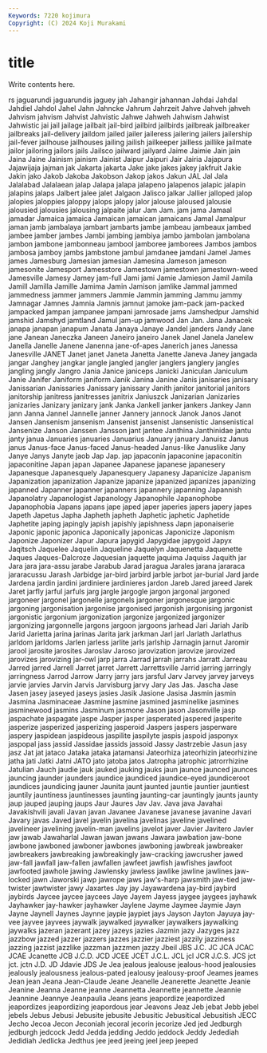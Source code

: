 ```yaml
---
Keywords: 7220 kojimura
Copyright: (C) 2024 Koji Murakami
---
```


# title

Write contents here.



rs jaguarundi jaguarundis jaguey jah Jahangir
jahannan Jahdai Jahdal Jahdiel Jahdol Jahel Jahn Jahncke Jahrum Jahrzeit
Jahve Jahveh jahveh Jahvism jahvism Jahvist Jahvistic Jahwe Jahweh Jahwism
Jahwist Jahwistic jai jail jailage jailbait jail-bird jailbird jailbirds jailbreak
jailbreaker jailbreaks jail-delivery jaildom jailed jailer jaileress jailering jailers jailership
jail-fever jailhouse jailhouses jailing jailish jailkeeper jailless jaillike jailmate jailor
jailoring jailors jails Jailsco jailward jailyard Jaime Jaimie Jain jain
Jaina Jaine Jainism jainism Jainist Jaipur Jaipuri Jair Jairia Jajapura
Jajawijaja jajman jak Jakarta jakarta Jake jake jakes jakey jakfruit
Jakie Jakin jako Jakob Jakoba Jakobson Jakop jakos Jakun JAL
Jal Jala Jalalabad Jalalaean jalap Jalapa jalapa jalapeno jalapenos jalapic
jalapin jalapins jalaps Jalbert jalee jalet Jalgaon Jalisco jalkar Jallier
jalloped jalop jalopies jaloppies jaloppy jalops jalopy jalor jalouse jaloused
jalousie jalousied jalousies jalousing jalpaite jalur Jam Jam. jam jama
Jamaal jamadar Jamaica jamaica Jamaican jamaican jamaicans Jamal Jamalpur jaman
jamb jambalaya jambart jambarts jambe jambeau jambeaux jambed jambee jamber
jambes Jambi jambing jambiya jambo jambolan jambolana jambon jambone jambonneau
jambool jamboree jamborees Jambos jambos jambosa jamboy jambs jambstone jambul
jamdanee jamdani Jamel James james Jamesburg Jamesian jamesian Jamesina Jameson
jameson jamesonite Jamesport Jamesstore Jamestown jamestown jamestown-weed Jamesville Jamesy Jamey
jam-full Jami jami Jamie Jamieson Jamil Jamila Jamill Jamilla Jamille
Jamima Jamin Jamison jamlike Jammal jammed jammedness jammer jammers Jammie
Jammin jamming Jammu jammy Jamnagar Jamnes Jamnia Jamnis jamnut jamoke
jam-pack jam-packed jampacked jampan jampanee jampani jamrosade jams Jamshedpur Jamshid
jamshid Jamshyd jamtland Jamul jam-up jamwood Jan Jan. Jana Janacek
janapa janapan janapum Janata Janaya Janaye Jandel janders Jandy Jane
jane Janean Janeczka Janeen Janeiro janeiro Janek Janel Janela Janelew
Janella Janelle Janene Janenna jane-of-apes Janerich janes Janessa Janesville JANET
Janet janet Janeta Janetta Janette Janeva Janey jangada jangar Janghey
jangkar jangle jangled jangler janglers janglery jangles jangling jangly Jangro
Jania Janice janiceps Janicki Janiculan Janiculum Janie Janifer Janiform janiform
Janik Janina Janine Janis janisaries janisary Janissarian Janissaries Janissary janissary
Janith janitor janitorial janitors janitorship janitress janitresses janitrix Janiuszck Janizarian
Janizaries janizaries Janizary janizary jank Janka Jankell janker jankers Jankey
Jann jann Janna Jannel Jannelle janner Jannery jannock Janok Janos
Janot Jansen Jansenism jansenism Jansenist jansenist Jansenistic Jansenistical Jansenize Janson
Janssen Jansson jant jantee Janthina Janthinidae jantu janty janua Januaries
januaries Januarius January january Januisz Janus janus Janus-face Janus-faced Janus-headed
Janus-like Januslike Jany Janye Janys Janyte jaob Jap Jap. jap
japaconin japaconine japaconitin japaconitine Japan japan Japanee Japanese japanese japanesery
Japanesque Japanesquely Japanesquery Japanesy Japanicize Japanism Japanization japanization Japanize japanize
japanized japanizes japanizing japanned Japanner japanner japanners japannery japanning Japannish
Japanolatry Japanologist Japanology Japanophile Japanophobe Japanophobia Japans japans jape japed
japer japeries japers japery japes Japeth Japetus Japha Japheth japheth
Japhetic japhetic Japhetide Japhetite japing japingly japish japishly japishness Japn
japonaiserie Japonic japonic japonica Japonically japonicas Japonicize Japonism Japonize Japonizer
Japur Japura japygid Japygidae japygoid Japyx Jaqitsch Jaquelee Jaquelin Jaqueline
Jaquelyn Jaquenetta Jaquenette Jaques Jaques-Dalcroze Jaquesian jaquette jaquima Jaquiss Jaquith
jar Jara jara jara-assu jarabe Jarabub Jarad jaragua Jarales jarana
jararaca jararacussu Jarash Jarbidge jar-bird jarbird jarble jarbot jar-burial Jard
jarde Jardena jardin jardini jardiniere jardinieres jardon Jareb Jared jareed
Jarek Jaret jarfly jarful jarfuls jarg jargle jargogle jargon jargonal
jargoned jargoneer jargonel jargonelle jargonels jargoner jargonesque jargonic jargoning jargonisation
jargonise jargonised jargonish jargonising jargonist jargonistic jargonium jargonization jargonize jargonized
jargonizer jargonizing jargonnelle jargons jargoon jargoons jarhead Jari Jariah Jarib
Jarid Jarietta jarina jarinas Jarita jark jarkman Jarl jarl Jarlath
Jarlathus jarldom jarldoms Jarlen jarless jarlite jarls jarlship Jarnagin jarnut
Jaromir jarool jarosite jarosites Jaroslav Jaroso jarovization jarovize jarovized jarovizes
jarovizing jar-owl jarp jarra Jarrad jarrah jarrahs Jarratt Jarreau Jarred
jarred Jarrell Jarret jarret Jarrett Jarrettsville Jarrid jarring jarringly jarringness
Jarrod Jarrow Jarry jarry jars jarsful Jarv Jarvey jarvey jarveys
jarvie jarvies Jarvin Jarvis Jarvisburg jarvy Jary Jas Jas. Jascha
Jase Jasen jasey jaseyed jaseys jasies Jasik Jasione Jasisa Jasmin
jasmin Jasmina Jasminaceae Jasmine jasmine jasmined jasminelike jasmines jasminewood jasmins
Jasminum jasmone Jason jason Jasonville jasp jaspachate jaspagate jaspe Jasper
jasper jasperated jaspered jasperite jasperize jasperized jasperizing jasperoid Jaspers jaspers
jasperware jaspery jaspidean jaspideous jaspilite jaspilyte jaspis jaspoid jasponyx jaspopal
jass jassid Jassidae jassids jassoid Jassy Jastrzebie Jasun jasy jasz
Jat jat jataco Jataka jataka jatamansi Jateorhiza jateorhizin jateorhizine jatha
jati Jatki Jatni JATO jato jatoba jatos Jatropha jatrophic jatrorrhizine
Jatulian Jauch jaudie jauk jauked jauking jauks jaun jaunce jaunced
jaunces jauncing jaunder jaunders jaundice jaundiced jaundice-eyed jaundiceroot jaundices jaundicing
jauner Jaunita jaunt jaunted jauntie jauntier jauntiest jauntily jauntiness jauntinesses
jaunting jaunting-car jauntingly jaunts jaunty jaup jauped jauping jaups Jaur
Jaures Jav Jav. Java java Javahai Javakishvili javali Javan javan
Javanee Javanese javanese javanine Javari Javary javas Javed javel javelin
javelina javelinas javeline javelined javelineer javelining javelin-man javelins javelot javer
Javier Javitero Javler jaw jawab Jawaharlal Jawan jawan jawans Jawara
jawbation jaw-bone jawbone jawboned jawboner jawbones jawboning jawbreak jawbreaker jawbreakers
jawbreaking jawbreakingly jaw-cracking jawcrusher jawed jaw-fall jawfall jaw-fallen jawfallen jawfeet
jawfish jawfishes jawfoot jawfooted jawhole jawing Jawlensky jawless jawlike jawline
jawlines jaw-locked jawn Jaworski jawp jawrope jaws jaw's-harp jawsmith jaw-tied
jaw-twister jawtwister jawy Jaxartes Jay jay Jayawardena jay-bird jaybird jaybirds
Jaycee jaycee jaycees Jaye Jayem Jayess jaygee jaygees jayhawk Jayhawker
jay-hawker jayhawker Jaylene Jayme Jaymee Jaymie Jayn Jayne Jaynell Jaynes
Jaynne jaypie jaypiet jays Jayson Jayton Jayuya jay-vee jayvee jayvees
jaywalk jaywalked jaywalker jaywalkers jaywalking jaywalks jazeran jazerant jazey jazeys
jazies Jazmin jazy Jazyges jazz jazzbow jazzed jazzer jazzers jazzes
jazzier jazziest jazzily jazziness jazzing jazzist jazzlike jazzman jazzmen jazzy
Jbeil JBS J.C. JC JCA JCAC JCAE Jcanette JCB J.C.D.
JCD JCEE JCET J.C.L. JCL jcl JCR J.C.S. JCS jct
jct. jctn J.D. JD Jdavie JDS Je Jea jealous jealouse
jealous-hood jealousies jealously jealousness jealous-pated jealousy jealousy-proof Jeames jeames Jean
jean Jeana Jean-Claude Jeane Jeanelle Jeanerette Jeanette Jeanie Jeanine Jeanna
Jeanne jeanne Jeannetta Jeannette jeannette Jeannie Jeannine Jeannye Jeanpaulia Jeans
jeans jeapordize jeapordized jeapordizes jeapordizing jeapordous jear Jeavons Jeaz Jeb
jebat Jebb jebel jebels Jebus Jebusi Jebusite jebusite Jebusitic Jebusitical
Jebusitish JECC Jecho Jecoa Jecon Jeconiah jecoral jecorin jecorize Jed
jed Jedburgh jedburgh jedcock Jedd Jedda jedding Jeddo jeddock Jeddy
Jedediah Jedidiah Jedlicka Jedthus jee jeed jeeing jeel jeep jeeped
